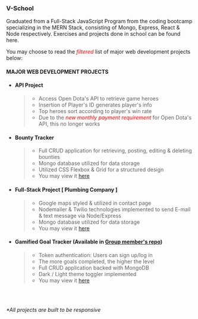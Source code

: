 ### V-School

Graduated from a Full-Stack JavaScript Program from the coding bootcamp specializing in the MERN Stack, consisting of Mongo, Express, React & Node respectively. Exercises and projects done in school can be found here. 

You may choose to read the <span style='color:red'>*filtered*</span> list of major web development projects below:  

#### __MAJOR WEB DEVELOPMENT PROJECTS__
* #### API Project
    >* Access Open Dota's API to retrieve game heroes
    >* Insertion of Player's ID generates player's info
    >* Top heroes sort according to player's win rate
    >* Due to the <span style='color:red'>*new monthly payment requirement*</span> for Open Dota's API, this no longer works

* #### Bounty Tracker
    >* Full CRUD application for retrieving, posting, editing & deleting bounties
    >* Mongo database utilized for data storage
    >* Utilized CSS Flexbox & Grid for a structured design
    >* You may view it [here](https://bounty-tracker.herokuapp.com)

* #### Full-Stack Project [ Plumbing Company ]
    >* Google maps styled & utilized in contact page
    >* Nodemailer & Twilio technologies implemented to send E-mail & text message via Node/Express
    >* Mongo database utilized for data storage
    >* You may view it [here](https://plumbing-company.herokuapp.com)

* #### Gamified Goal Tracker (Available in [Group member's repo](https://github.com/TaylorBurke/group-fullstack))
    >* Token authentication: Users can sign up/log in
    >* The more goals completed, the higher the level
    >* Full CRUD application backed with MongoDB
    >* Dark / Light theme toggler implemented
    >* You may view it [here](https://gamified-goaltracker.herokuapp.com)
<br/>
<br/>

_*All projects are built to be responsive_

